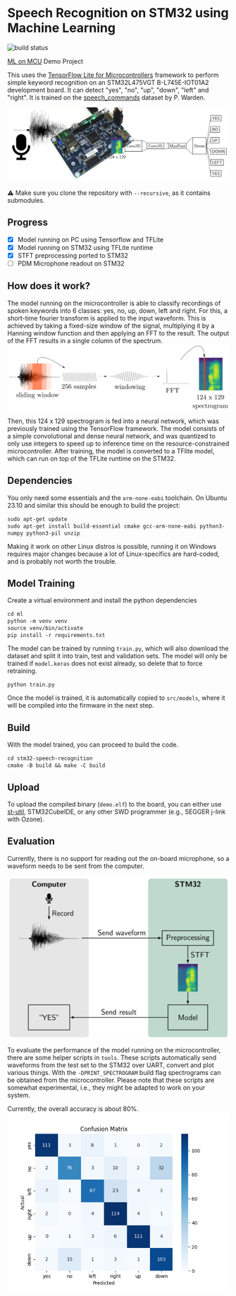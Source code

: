 # Speech Recognition on STM32 using Machine Learning
![build status](https://github.com/stgloorious/stm32-speech-recognition/actions/workflows/cmake-single-platform.yml/badge.svg)

[ML on MCU](https://www.vvz.ethz.ch/Vorlesungsverzeichnis/lerneinheit.view?semkez=2024S&ansicht=KATALOGDATEN&lerneinheitId=176625&lang=en) Demo Project

This uses the [TensorFlow Lite for Microcontrollers](https://github.com/tensorflow/tflite-micro/)
framework to perform simple keyword recognition on an STM32L475VGT
B-L745E-IOT01A2 development board.
It can detect "yes", "no", "up", "down", "left" and "right". It is
trained on the [speech_commands](https://huggingface.co/datasets/google/speech_commands)
dataset by P. Warden.

![title picture](docs/assets/title.png)

:warning: Make sure you clone the repository with `--recursive`, as it contains submodules.

## Progress
- [x] Model running on PC using Tensorflow and TFLite
- [x] Model running on STM32 using TFLite runtime
- [x] STFT preprocessing ported to STM32
- [ ] PDM Microphone readout on STM32

## How does it work?
The model running on the microcontroller is able to classify recordings
of spoken keywords into 6 classes: yes, no, up, down, left and right.
For this, a short-time fourier transform is applied
to the input waveform. This is achieved by taking a fixed-size window
of the signal, multiplying it by a Hanning window function and then
applying an FFT to the result. The output of the FFT results
in a single column of the spectrum.
![overview](docs/slides/figures/stft.png)

Then, this 124 x 129 spectrogram is fed into a neural network,
which was previously trained using the TensorFlow framework.
The model consists of a simple convolutional and dense neural network,
and was quantized to only use integers to speed up to inference time on
the resource-constrained microcontroller.
After training, the model is converted to a TFlite model, which
can run on top of the TFLite runtime
on the STM32.

## Dependencies
You only need some essentials and the `arm-none-eabi` toolchain.
On Ubuntu 23.10 and similar this should be enough to build the project:

~~~
sudo apt-get update
sudo apt-get install build-essential cmake gcc-arm-none-eabi python3-numpy python3-pil unzip
~~~

Making it work on other Linux distros is possible, running it on Windows
requires major changes because a lot of Linux-specifics are hard-coded,
and is probably not worth the trouble.

## Model Training
Create a virtual environment and install the python dependencies

~~~
cd ml
python -m venv venv
source venv/bin/activate
pip install -r requirements.txt
~~~

The model can be trained by running `train.py`, which will also download the
dataset and split it into train, test and validation sets.
The model will only be trained if `model.keras` does not exist already,
so delete that to force retraining.

~~~
python train.py
~~~

Once the model is trained, it is automatically copied to `src/models`,
where it will be compiled into the firmware in the next
step.

## Build
With the model trained, you can proceed to build the code.

~~~
cd stm32-speech-recognition
cmake -B build && make -C build
~~~

## Upload
To upload the compiled binary (`demo.elf`) to the board, you can either use
[st-util](https://github.com/stlink-org/stlink), STM32CubeIDE,
or any other SWD programmer (e.g., SEGGER j-link with Ozone).

## Evaluation
Currently, there is no support for reading out the on-board microphone,
so a waveform needs to be sent from the computer.

![overview](docs/assets/overview.png)

To evaluate the performance of the model running on the microcontroller,
there are some helper scripts in `tools`. These scripts automatically
send waveforms from the test set to the STM32 over UART, convert and plot
various things. With the `-DPRINT_SPECTROGRAM` build flag spectrograms can be
obtained from the microcontroller. Please note that these scripts are somewhat
experimental, i.e., they might be adapted to work on your system.

Currently, the overall accuracy is about 80%.
![confusion matrix](docs/slides/figures/confusion.png)
